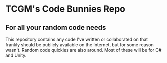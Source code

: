 # TCGM's Code Bunnies Repo

## For all your random code needs

This repository contains any code I've written or collaborated on that frankly should be publicly available on the Internet, but for some reason wasn't. Random code quickies are also around. Most of these will be for C# and Unity.
